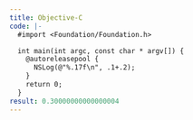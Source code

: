 ```yaml
---
title: Objective-C
code: |-
  #import <Foundation/Foundation.h>

  int main(int argc, const char * argv[]) {
    @autoreleasepool {
      NSLog(@"%.17f\n", .1+.2);
    }
    return 0;
  }
result: 0.30000000000000004
---
```

